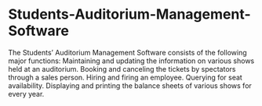 # Students-Auditorium-Management-Software

The Students’ Auditorium Management Software consists of the following major functions:
Maintaining and updating the information on various shows held at an auditorium.
Booking and canceling the tickets by spectators through a sales person.
Hiring and firing an employee.
Querying for seat availability.
Displaying and printing the balance sheets of various shows for every year.
